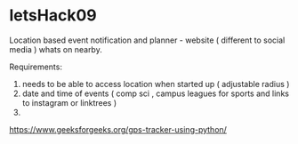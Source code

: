 # letsHack09
Location based event notification and planner - website ( different to social media  ) 
whats on nearby.

Requirements:
1) needs to be able to access location when started up ( adjustable radius )
2) date and time of events ( comp sci , campus leagues for sports and links to instagram or linktrees )
3) 
https://www.geeksforgeeks.org/gps-tracker-using-python/
